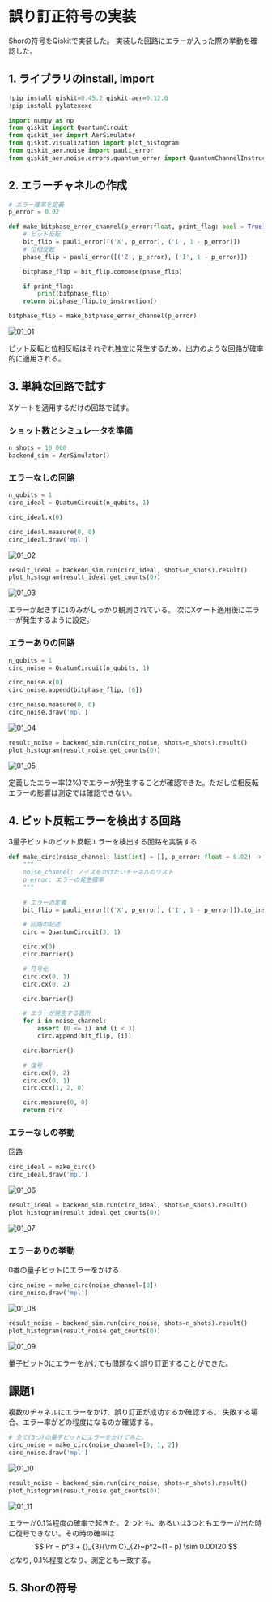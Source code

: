 # 誤り訂正符号の実装

Shorの符号をQiskitで実装した。
実装した回路にエラーが入った際の挙動を確認した。

## 1. ライブラリのinstall, import

```python 
!pip install qiskit=0.45.2 qiskit-aer=0.12.0
!pip install pylatexexc
```

```python
import numpy as np
from qiskit import QuantumCircuit
from qiskit_aer import AerSimulator
from qiskit.visualization import plot_histogram
from qiskit_aer.noise import pauli_error
from qiskit_aer.noise.errors.quantum_error import QuantumChannelInstruction
```

## 2. エラーチャネルの作成

```python
# エラー確率を定義
p_error = 0.02

def make_bitphase_error_channel(p_error:float, print_flag: bool = True) -> QuantumChannelInstruction:
    # ビット反転
    bit_flip = pauli_error([('X', p_error), ('I', 1 - p_error)])
    # 位相反転
    phase_flip = pauli_error([('Z', p_error), ('I', 1 - p_error)])

    bitphase_flip = bit_flip.compose(phase_flip)

    if print_flag:
        print(bitphase_flip)
    return bitphase_flip.to_instruction()

bitphase_flip = make_bitphase_error_channel(p_error)
``` 
![01_01](./pic/01_01.png)

ビット反転と位相反転はそれぞれ独立に発生するため、出力のような回路が確率的に適用される。

## 3. 単純な回路で試す

Xゲートを適用するだけの回路で試す。

### ショット数とシミュレータを準備

```python
n_shots = 10_000 
backend_sim = AerSimulator()
```

### エラーなしの回路

```python
n_qubits = 1
circ_ideal = QuatumCircuit(n_qubits, 1)

circ_ideal.x(0)

circ_ideal.measure(0, 0)
circ_ideal.draw('mpl')
```

![01_02](./pic/01_02.png)

```python 
result_ideal = backend_sim.run(circ_ideal, shots=n_shots).result()
plot_histogram(result_ideal.get_counts(0))
```

![01_03](./pic/01_03.png)

エラーが起きずに`1`のみがしっかり観測されている。
次にXゲート適用後にエラーが発生するように設定。

### エラーありの回路

```python
n_qubits = 1
circ_noise = QuatumCircuit(n_qubits, 1)

circ_noise.x(0)
circ_noise.append(bitphase_flip, [0])

circ_noise.measure(0, 0)
circ_noise.draw('mpl')
```

![01_04](./pic/01_04.png)

```python
result_noise = backend_sim.run(circ_noise, shots=n_shots).result()
plot_histogram(result_noise.get_counts(0))
```

![01_05](./pic/01_05.png)

定義したエラー率(2%)でエラーが発生することが確認できた。ただし位相反転エラーの影響は測定では確認できない。

## 4. ビット反転エラーを検出する回路

3量子ビットのビット反転エラーを検出する回路を実装する

```python
def make_circ(noise_channel: list[int] = [], p_error: float = 0.02) -> QuantumCircuit:
    """
    noise_channel: ノイズをかけたいチャネルのリスト
    p_error: エラーの発生確率
    """
    
    # エラーの定義
    bit_flip = pauli_error([('X', p_error), ('I', 1 - p_error)]).to_instruction()

    # 回路の記述
    circ = QuantumCircuit(3, 1)

    circ.x(0)
    circ.barrier()

    # 符号化
    circ.cx(0, 1)
    circ.cx(0, 2)

    circ.barrier()

    # エラーが発生する箇所
    for i in noise_channel:
        assert (0 <= i) and (i < 3)
        circ.append(bit_flip, [i])

    circ.barrier()

    # 復号
    circ.cx(0, 2)
    circ.cx(0, 1)
    circ.ccx(1, 2, 0)

    circ.measure(0, 0)
    return circ
```

### エラーなしの挙動

回路

```python
circ_ideal = make_circ()
circ_ideal.draw('mpl')
```

![01_06](./pic/01_06.png)

```python
result_ideal = backend_sim.run(circ_ideal, shots=n_shots).result()
plot_histogram(result_ideal.get_counts(0))
```

![01_07](./pic/01_07.png)

### エラーありの挙動

0番の量子ビットにエラーをかける

```python 
circ_noise = make_circ(noise_channel=[0])
circ_noise.draw('mpl')
```

![01_08](./pic/01_08.png)

```python
result_noise = backend_sim.run(circ_noise, shots=n_shots).result()
plot_histogram(result_noise.get_counts(0))
```

![01_09](./pic/01_09.png)

量子ビット0にエラーをかけても問題なく誤り訂正することができた。

## 課題1

複数のチャネルにエラーをかけ、誤り訂正が成功するか確認する。
失敗する場合、エラー率がどの程度になるのか確認する。


```python 
# 全て(3つ)の量子ビットにエラーをかけてみた。
circ_noise = make_circ(noise_channel=[0, 1, 2])
circ_noise.draw('mpl')
```

![01_10](./pic/01_10.png)

```python 
result_noise = backend_sim.run(circ_noise, shots=n_shots).result()
plot_histogram(result_noise.get_counts(0))
```

![01_11](./pic/01_11.png)

エラーが0.1%程度の確率で起きた。２つとも、あるいは3つともエラーが出た時に復号できない。その時の確率は
$$
    Pr = p^3 + {}_{3}{\rm C}_{2}~p^2~(1 - p) \sim 0.00120
$$
となり, 0.1%程度となり、測定とも一致する。

## 5. Shorの符号

